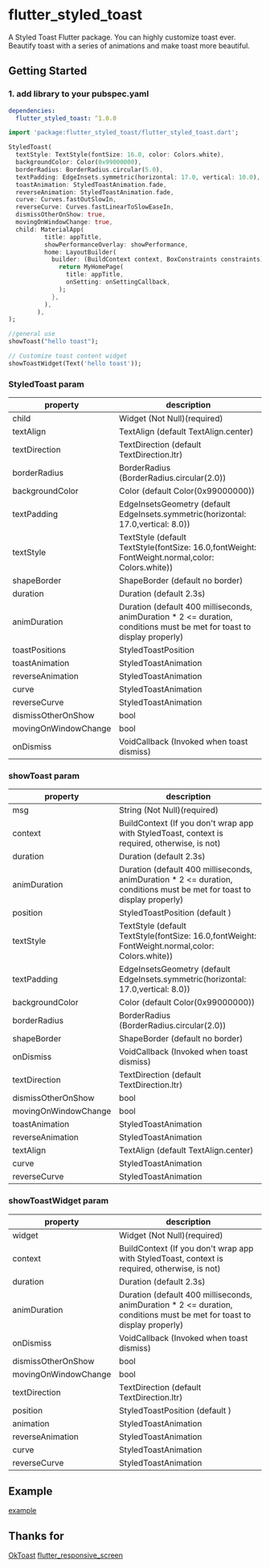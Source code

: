 # flutter_styled_toast

A Styled Toast Flutter package. 
You can highly customize toast ever.
Beautify toast with a series of animations and make toast more beautiful.

## Getting Started
### 1. add library to your pubspec.yaml

```yaml
dependencies:
  flutter_styled_toast: ^1.0.0
```

```dart
import 'package:flutter_styled_toast/flutter_styled_toast.dart';
```

```dart
StyledToast(
  textStyle: TextStyle(fontSize: 16.0, color: Colors.white),
  backgroundColor: Color(0x99000000),
  borderRadius: BorderRadius.circular(5.0),
  textPadding: EdgeInsets.symmetric(horizontal: 17.0, vertical: 10.0),
  toastAnimation: StyledToastAnimation.fade,
  reverseAnimation: StyledToastAnimation.fade,
  curve: Curves.fastOutSlowIn,
  reverseCurve: Curves.fastLinearToSlowEaseIn,
  dismissOtherOnShow: true,
  movingOnWindowChange: true,
  child: MaterialApp(
          title: appTitle,
          showPerformanceOverlay: showPerformance,
          home: LayoutBuilder(
            builder: (BuildContext context, BoxConstraints constraints) {
              return MyHomePage(
                title: appTitle,
                onSetting: onSettingCallback,
              );
            },
          ),
        ),
);
```

```dart
//general use
showToast("hello toast");

// Customize toast content widget
showToastWidget(Text('hello toast'));
```

### StyledToast param

property             | description
---------------------|----------------------------
child                | Widget (Not Null)(required)
textAlign            | TextAlign (default TextAlign.center)    
textDirection        | TextDirection (default TextDirection.ltr)  
borderRadius         | BorderRadius (BorderRadius.circular(2.0))
backgroundColor      | Color (default Color(0x99000000))
textPadding          | EdgeInsetsGeometry (default EdgeInsets.symmetric(horizontal: 17.0,vertical: 8.0))   
textStyle            | TextStyle (default TextStyle(fontSize: 16.0,fontWeight: FontWeight.normal,color: Colors.white))   
shapeBorder          | ShapeBorder (default no border)   
duration             | Duration (default 2.3s)
animDuration         | Duration (default 400 milliseconds, animDuration * 2  <= duration, conditions must be met for toast to display properly)
toastPositions       | StyledToastPosition
toastAnimation       | StyledToastAnimation
reverseAnimation     | StyledToastAnimation 
curve                | StyledToastAnimation
reverseCurve         | StyledToastAnimation
dismissOtherOnShow   | bool      
movingOnWindowChange | bool 
onDismiss            | VoidCallback (Invoked when toast dismiss) 

### showToast param
property             | description
---------------------|----------------------------
msg                  | String (Not Null)(required)
context              | BuildContext (If you don't wrap app with StyledToast, context is required, otherwise, is not)
duration             | Duration (default 2.3s)
animDuration         | Duration (default 400 milliseconds, animDuration * 2  <= duration, conditions must be met for toast to display properly)
position             | StyledToastPosition (default )
textStyle            | TextStyle (default TextStyle(fontSize: 16.0,fontWeight: FontWeight.normal,color: Colors.white))   
textPadding          | EdgeInsetsGeometry (default EdgeInsets.symmetric(horizontal: 17.0,vertical: 8.0))   
backgroundColor      | Color (default Color(0x99000000))
borderRadius         | BorderRadius (BorderRadius.circular(2.0))
shapeBorder          | ShapeBorder (default no border)   
onDismiss            | VoidCallback (Invoked when toast dismiss) 
textDirection        | TextDirection (default TextDirection.ltr)  
dismissOtherOnShow   | bool      
movingOnWindowChange | bool 
toastAnimation       | StyledToastAnimation
reverseAnimation     | StyledToastAnimation 
textAlign            | TextAlign (default TextAlign.center)    
curve                | StyledToastAnimation
reverseCurve         | StyledToastAnimation

### showToastWidget param
property             | description
---------------------|----------------------------
widget               | Widget (Not Null)(required)
context              | BuildContext (If you don't wrap app with StyledToast, context is required, otherwise, is not)
duration             | Duration (default 2.3s)
animDuration         | Duration (default 400 milliseconds, animDuration * 2  <= duration, conditions must be met for toast to display properly)
onDismiss            | VoidCallback (Invoked when toast dismiss) 
dismissOtherOnShow   | bool      
movingOnWindowChange | bool 
textDirection        | TextDirection (default TextDirection.ltr)  
position             | StyledToastPosition (default )
animation            | StyledToastAnimation
reverseAnimation     | StyledToastAnimation 
curve                | StyledToastAnimation
reverseCurve         | StyledToastAnimation


## Example
[example](https://github.com/JackJonson/flutter_styled_toast/blob/master/example/lib/main.dart)


## Thanks for
[OkToast](https://github.com/OpenFlutter/flutter_oktoast)
[flutter_responsive_screen](https://github.com/misaelriojasm/FlutterResponsiveScreen)
